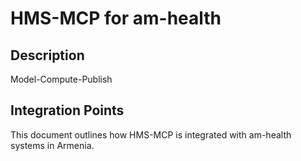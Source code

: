 # HMS-MCP for am-health

## Description

Model-Compute-Publish

## Integration Points

This document outlines how HMS-MCP is integrated with am-health systems in Armenia.
